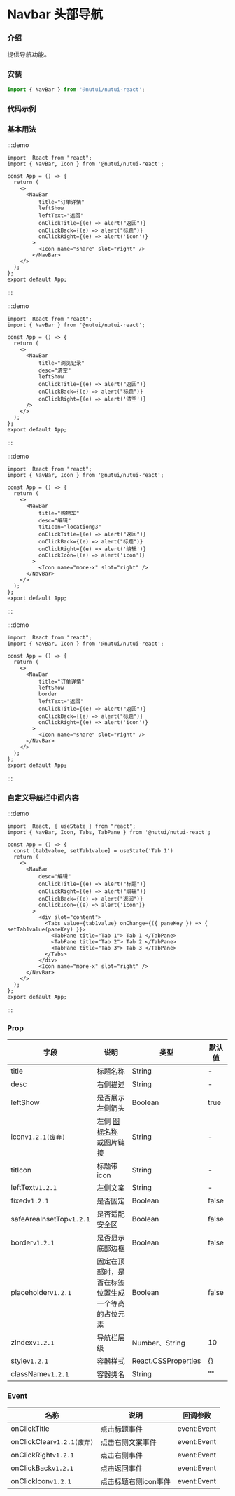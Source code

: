 # Navbar 头部导航

### 介绍 


提供导航功能。

### 安装

```ts
import { NavBar } from '@nutui/nutui-react';
```

### 代码示例

### 基本用法

:::demo
```tsx
import  React from "react";
import { NavBar, Icon } from '@nutui/nutui-react';

const App = () => {
  return ( 
    <>   
      <NavBar
          title="订单详情"
          leftShow
          leftText="返回"
          onClickTitle={(e) => alert("返回")}
          onClickBack={(e) => alert("标题")}
          onClickRight={(e) => alert('icon')}
        >
          <Icon name="share" slot="right" />
        </NavBar>
    </>
  );
};  
export default App;

```
:::

:::demo
```tsx
import  React from "react";
import { NavBar } from '@nutui/nutui-react';

const App = () => {
  return ( 
    <>   
      <NavBar
          title="浏览记录"
          desc="清空"
          leftShow
          onClickTitle={(e) => alert("返回")}
          onClickBack={(e) => alert("标题")}
          onClickRight={(e) => alert('清空')}
      />
    </>
  );
};  
export default App;

```
:::

:::demo
```tsx
import  React from "react";
import { NavBar, Icon } from '@nutui/nutui-react';

const App = () => {
  return ( 
    <>   
      <NavBar
          title="购物车"
          desc="编辑"
          titIcon="locationg3"
          onClickTitle={(e) => alert("返回")}
          onClickBack={(e) => alert("标题")}
          onClickRight={(e) => alert('编辑')}
          onClickIcon={(e) => alert('icon')}
        >
          <Icon name="more-x" slot="right" />
      </NavBar>
    </>
  );
};  
export default App;

```
:::

:::demo
```tsx
import  React from "react";
import { NavBar, Icon } from '@nutui/nutui-react';

const App = () => {
  return ( 
    <>
      <NavBar
          title="订单详情"
          leftShow
          border
          leftText="返回"
          onClickTitle={(e) => alert("返回")}
          onClickBack={(e) => alert("标题")}
          onClickRight={(e) => alert('icon')}
        >
          <Icon name="share" slot="right" />
      </NavBar>
    </>
  );
};  
export default App;

```
:::


### 自定义导航栏中间内容

:::demo
```tsx
import  React, { useState } from "react";
import { NavBar, Icon, Tabs, TabPane } from '@nutui/nutui-react';

const App = () => {
  const [tab1value, setTab1value] = useState('Tab 1')
  return ( 
    <>   
      <NavBar
          desc="编辑"
          onClickTitle={(e) => alert("标题")}
          onClickRight={(e) => alert("编辑")}
          onClickBack={(e) => alert("返回")}
          onClickIcon={(e) => alert('icon')}
        >
          <div slot="content">
            <Tabs value={tab1value} onChange={({ paneKey }) => { setTab1value(paneKey) }}>
              <TabPane title="Tab 1"> Tab 1 </TabPane>
              <TabPane title="Tab 2"> Tab 2 </TabPane>
              <TabPane title="Tab 3"> Tab 3 </TabPane>
            </Tabs>
          </div>
          <Icon name="more-x" slot="right" />
      </NavBar>
    </>
  );
};  
export default App;

```
:::

### Prop  

| 字段                       | 说明                                                                                           | 类型    | 默认值  |
|--------------------------|------------------------------------------------------------------------------------------------|---------|---------|
| title                    | 标题名称                                                                                       | String  | -       |
| desc                     | 右侧描述                                                                                       | String  | -       |
| leftShow                 | 是否展示左侧箭头                                                                              | Boolean | true   |
| icon`v1.2.1(废弃)`         | 左侧 [图标名称](#/icon) 或图片链接                                                             | String  | -       |
| titIcon                  | 标题带icon                                                         | String  | -       |   
| leftText`v1.2.1`         | 左侧文案                                                         | String  | -       |   
| fixed`v1.2.1`            | 是否固定                                                         | Boolean  | false       |   
| safeAreaInsetTop`v1.2.1` | 是否适配安全区                                                         | Boolean  | false       |   
| border`v1.2.1`           | 是否显示底部边框                                      | Boolean  | false    | 
| placeholder`v1.2.1`      | 固定在顶部时，是否在标签位置生成一个等高的占位元素           | Boolean  | false    |
| zIndex`v1.2.1`           | 导航栏层级           | Number、String  | 10    |
| style`v1.2.1`            | 容器样式           | React.CSSProperties  | {}    |
| className`v1.2.1`        | 容器类名           | String  | ""    |                                          

### Event
| 名称                      | 说明     | 回调参数    |
|-------------------------|----------|-------------|
| onClickTitle            | 点击标题事件 | event:Event |
| onClickClear`v1.2.1(废弃)` | 点击右侧文案事件 | event:Event |
| onClickRight`v1.2.1`    | 点击右侧事件 | event:Event |
| onClickBack`v1.2.1`             | 点击返回事件 | event:Event |
| onClickIcon`v1.2.1`             | 点击标题右侧icon事件 | event:Event |
